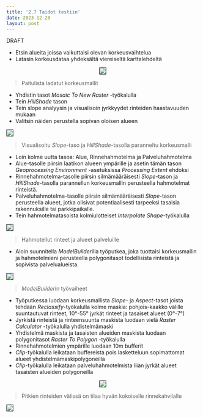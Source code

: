 ```yaml
---
title: '2.7 Taidot testiin'
date: 2023-12-20
layout: post
---
```


DRAFT

<!--excerpt_end-->

- Etsin alueita joissa vaikuttaisi olevan korkeusvaihtelua
- Latasin korkeusdataa yhdeksältä viereiseltä karttalehdeltä

<p align="center">
  <img src="{{ site.base_url }}{% link /assets/imgs/GIS2/wk7/DEM_mosaic.PNG %}" border="1">
</p>

> Paitulista ladatut korkeusmallit

- Yhdistin tasot _Mosaic To New Raster_ -työkalulla
- Tein _HillShade_ tason
- Tein slope analyysin ja visualisoin jyrkkyydet rinteiden haastavuuden mukaan
- Valitsin näiden perustella sopivan oloisen alueen

<img src="{{ site.base_url }}{% link /assets/imgs/GIS2/wk7/Area.png %}" border="1">

> Visualisoitu _Slope_-taso ja _HillShade_-tasolla paranneltu korkeusmalli

- Loin kolme uutta tasoa: Alue, Rinnehahmotelma ja Palveluhahmotelma
- Alue-tasolle piirsin laatikon alueen ympärille ja asetin tämän tason _Geoprocessing Environment_ -asetuksissa _Processing Extent_ ehdoksi
- Rinnehahmotelma-tasolle piirsin silmämääräisesti _Slope_-tason ja _HillShade_-tasolla parannellun korkeusmallin perusteella hahmotelmat rinteistä.
- Palveluhahmotelma-tasolle piirsin silmämääräisesti _Slope_-tason perusteella alueet, jotka olisivat potentiaalisesti tarpeeksi tasaisia rakennuksille tai parkkipaikalle.
- Tein hahmotelmatasoista kolmiulotteiset _Interpolate Shape_-työkalulla

<img src="{{ site.base_url }}{% link /assets/imgs/GIS2/wk7/Hahmotelmat.PNG %}" border="1">

> Hahmotellut rinteet ja alueet palveluille

- Aloin suunnitella <i>ModelBuilder</i>illa työputkea, joka tuottaisi korkeusmallin ja hahmotelmieni perusteella polygonitasot todellisista rinteistä ja sopivista palvelualueista.

<a href="{{ site.base_url }}{% link /assets/imgs/GIS2/wk7/ModelBuilder.PNG %}" target="_blank">
  <img src="{{ site.base_url }}{% link /assets/imgs/GIS2/wk7/ModelBuilder.PNG %}" border="1">
</a>

> <i>ModelBuilder</i>in työvaiheet

- Työputkessa luodaan korkeusmallista _Slope_- ja _Aspect_-tasot joista tehdään _Reclassify_-työkalulla kolme maskia: pohjois-kaakko välille suuntautuvat rinteet, 10&deg;-55&deg; jyrkät rinteet ja tasaiset alueet (0&deg;-7&deg;)
- Jyrkistä rinteistä ja rinteensuunta maskista luodaan vielä _Raster Calculator_ -työkalulla yhdistelmämaski
- Yhdistelmä maskista ja tasaisten alueiden maskista luodaan polygonitasot _Raster To Polygon_ -työkalulla
- Rinnehahmotelmien ympärille luodaan 10m bufferit
- _Clip_-työkalulla leikataan buffereista pois lasketteluun sopimattomat alueet yhdistelmämaskipolygoneilla
- _Clip_-työkalulla leikataan palveluhahmotelmista liian jyrkät alueet tasaisten alueiden polygoneilla

<p align="center">
  <img src="{{ site.base_url }}{% link /assets/imgs/GIS2/wk7/Rinnekahvila.PNG %}" border="1">
</p>

> Pitkien rinteiden välissä on tilaa hyvän kokoiselle rinnekahvilalle

<img src="{{ site.base_url }}{% link /assets/imgs/GIS2/wk7/Suunnitelma.png %}" border="1">

